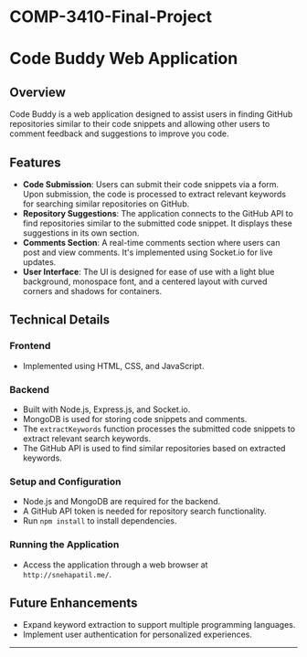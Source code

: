 # COMP-3410-Final-Project
# Code Buddy Web Application

## Overview

Code Buddy is a web application designed to assist users in finding GitHub repositories similar to their code snippets and allowing other users to comment feedback and suggestions to improve you code. 

## Features

- **Code Submission**: Users can submit their code snippets via a form. Upon submission, the code is processed to extract relevant keywords for searching similar repositories on GitHub.
- **Repository Suggestions**: The application connects to the GitHub API to find repositories similar to the submitted code snippet. It displays these suggestions in its own section.
- **Comments Section**: A real-time comments section where users can post and view comments. It's implemented using Socket.io for live updates.
- **User Interface**: The UI is designed for ease of use with a light blue background, monospace font, and a centered layout with curved corners and shadows for containers.

## Technical Details

### Frontend

- Implemented using HTML, CSS, and JavaScript.

### Backend

- Built with Node.js, Express.js, and Socket.io.
- MongoDB is used for storing code snippets and comments.
- The `extractKeywords` function processes the submitted code snippets to extract relevant search keywords.
- The GitHub API is used to find similar repositories based on extracted keywords.

### Setup and Configuration

- Node.js and MongoDB are required for the backend.
- A GitHub API token is needed for repository search functionality.
- Run `npm install` to install dependencies.

### Running the Application

- Access the application through a web browser at `http://snehapatil.me/`.

## Future Enhancements

- Expand keyword extraction to support multiple programming languages.
- Implement user authentication for personalized experiences.

---
